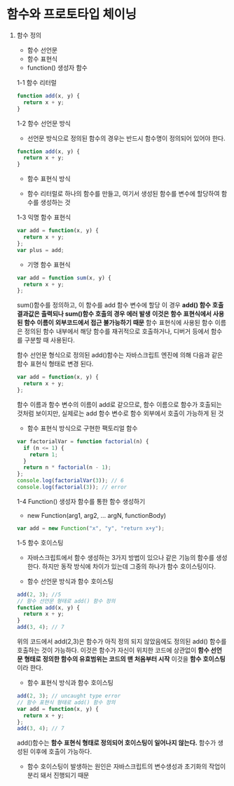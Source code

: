# 함수와 프로토타입 체이닝

1. 함수 정의

   - 함수 선언문
   - 함수 표현식
   - function() 생성자 함수

   1-1 함수 리터럴

   ```javascript
   function add(x, y) {
     return x + y;
   }
   ```

   1-2 함수 선언문 방식

   - 선언문 방식으로 정의된 함수의 경우는 반드시 함수명이 정의되어 있어야 한다.

   ```javascript
   function add(x, y) {
     return x + y;
   }
   ```

   - 함수 표현식 방식

   - 함수 리터럴로 하나의 함수를 만들고, 여기서 생성된 함수를 변수에 할당하여 함수를 생성하는 것

   1-3 익명 함수 표현식

   ```javascript
   var add = function(x, y) {
     return x + y;
   };
   var plus = add;
   ```

   - 기명 함수 표현식

   ```javascript
   var add = function sum(x, y) {
     return x + y;
   };
   ```

   sum()함수를 정의하고, 이 함수를 add 함수 변수에 할당
   이 경우 **add() 함수 호출 결과값은 출력되나 sum()함수 호출의 경우 에러 발생**
   **이것은 함수 표현식에서 사용된 함수 이름이 외부코드에서 접근 불가능하기 때문**
   함수 표현식에 사용된 함수 이름은 정의된 함수 내부에서 해당 함수를 재귀적으로 호출하거나, 디버거 등에서 함수를 구분할 때 사용된다.

   함수 선언문 형식으로 정의된 add()함수는 자바스크립트 엔진에 의해 다음과 같은 함수 표현식 형태로 변경 된다.

   ```javascript
   var add = function(x, y) {
     return x + y;
   };
   ```

   함수 이름과 함수 변수의 이름이 add로 같으므로, 함수 이름으로 함수가 호출되는 것처럼 보이지만, 실제로는 add 함수 변수로 함수 외부에서 호출이 가능하게 된 것

   - 함수 표현식 방식으로 구현한 팩토리얼 함수

   ```javascript
   var factorialVar = function factorial(n) {
     if (n <= 1) {
       return 1;
     }
     return n * factorial(n - 1);
   };
   console.log(factorialVar(3)); // 6
   console.log(factorial(3)); // error
   ```

   1-4 Function() 생성자 함수를 통한 함수 생성하기

   - new Function(arg1, arg2, ... argN, functionBody)

   ```javascript
   var add = new Function("x", "y", "return x+y");
   ```

   1-5 함수 호이스팅

   - 자바스크립트에서 함수 생성하는 3가지 방법이 있으나 같은 기능의 함수를 생성한다.
     하지만 동작 방식에 차이가 있는데 그중의 하나가 함수 호이스팅이다.

   - 함수 선언문 방식과 함수 호이스팅

   ```javascript
   add(2, 3); //5
   // 함수 선언문 형태로 add() 함수 정의
   function add(x, y) {
     return x + y;
   }
   add(3, 4); // 7
   ```

   위의 코드에서 add(2,3)은 함수가 아직 정의 되지 않았음에도 정의된 add() 함수를 호출하는 것이 가능하다.
   이것은 함수가 자신이 위치한 코드에 상관없이 **함수 선언문 형태로 정의한 함수의 유효범위는 코드의 맨 처음부터 시작**
   이것을 **함수 호이스팅**이라 한다.

   - 함수 표현식 방식과 함수 호이스팅

   ```javascript
   add(2, 3); // uncaught type error
   // 함수 표현식 형태로 add() 함수 정의
   var add = function(x, y) {
     return x + y;
   };
   add(3, 4); // 7
   ```

   add()함수는 **함수 표현식 형태로 정의되어 호이스팅이 일어나지 않는다.**
   함수가 생성된 이후에 호출이 가능하다.

   - 함수 호이스팅이 발생하는 원인은 자바스크립트의 변수생성과 초기화의 작업이 분리 돼서 진행되기 때문

